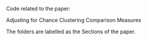 Code related to the paper:

Adjusting for Chance Clustering Comparison Measures

The folders are labelled as the Sections of the paper.
